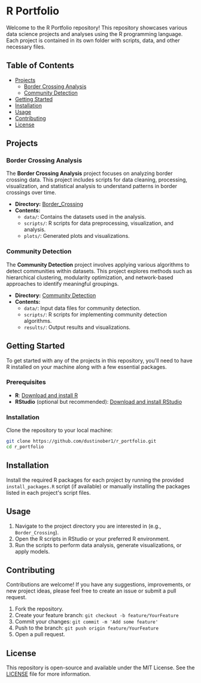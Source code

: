 # R Portfolio

Welcome to the R Portfolio repository! This repository showcases various data science projects and analyses using the R programming language. Each project is contained in its own folder with scripts, data, and other necessary files.

## Table of Contents

- [Projects](#projects)
  - [Border Crossing Analysis](#border-crossing-analysis)
  - [Community Detection](#community-detection)
- [Getting Started](#getting-started)
- [Installation](#installation)
- [Usage](#usage)
- [Contributing](#contributing)
- [License](#license)

## Projects

### Border Crossing Analysis

The **Border Crossing Analysis** project focuses on analyzing border crossing data. This project includes scripts for data cleaning, processing, visualization, and statistical analysis to understand patterns in border crossings over time.

- **Directory:** [Border_Crossing](https://github.com/dustinober1/r_portfolio/tree/main/Border_Crossing)
- **Contents:**
  - `data/`: Contains the datasets used in the analysis.
  - `scripts/`: R scripts for data preprocessing, visualization, and analysis.
  - `plots/`: Generated plots and visualizations.

### Community Detection

The **Community Detection** project involves applying various algorithms to detect communities within datasets. This project explores methods such as hierarchical clustering, modularity optimization, and network-based approaches to identify meaningful groupings.

- **Directory:** [Community Detection](https://github.com/dustinober1/r_portfolio/tree/main/Community%20Detection)
- **Contents:**
  - `data/`: Input data files for community detection.
  - `scripts/`: R scripts for implementing community detection algorithms.
  - `results/`: Output results and visualizations.

## Getting Started

To get started with any of the projects in this repository, you'll need to have R installed on your machine along with a few essential packages.

### Prerequisites

- **R**: [Download and install R](https://cran.r-project.org/)
- **RStudio** (optional but recommended): [Download and install RStudio](https://www.rstudio.com/products/rstudio/download/)

### Installation

Clone the repository to your local machine:

```bash
git clone https://github.com/dustinober1/r_portfolio.git
cd r_portfolio
```

## Installation

Install the required R packages for each project by running the provided `install_packages.R` script (if available) or manually installing the packages listed in each project's script files.

## Usage

1. Navigate to the project directory you are interested in (e.g., `Border_Crossing`).
2. Open the R scripts in RStudio or your preferred R environment.
3. Run the scripts to perform data analysis, generate visualizations, or apply models.

## Contributing

Contributions are welcome! If you have any suggestions, improvements, or new project ideas, please feel free to create an issue or submit a pull request.

1. Fork the repository.
2. Create your feature branch: `git checkout -b feature/YourFeature`
3. Commit your changes: `git commit -m 'Add some feature'`
4. Push to the branch: `git push origin feature/YourFeature`
5. Open a pull request.

## License

This repository is open-source and available under the MIT License. See the [LICENSE](LICENSE) file for more information.

